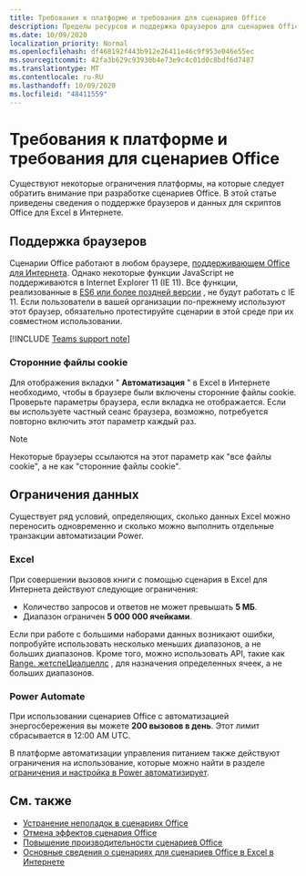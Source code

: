 ```yaml
---
title: Требования к платформе и требования для сценариев Office
description: Пределы ресурсов и поддержка браузеров для сценариев Office при использовании с Excel в Интернете
ms.date: 10/09/2020
localization_priority: Normal
ms.openlocfilehash: df468192f443b912e26411e46c9f953e046e55ec
ms.sourcegitcommit: 42fa3b629c93930b4e73e9c4c01d0c8bdf6d7487
ms.translationtype: MT
ms.contentlocale: ru-RU
ms.lasthandoff: 10/09/2020
ms.locfileid: "48411559"
---
```

# <a name="platform-limits-and-requirements-with-office-scripts"></a>Требования к платформе и требования для сценариев Office

Существуют некоторые ограничения платформы, на которые следует обратить внимание при разработке сценариев Office. В этой статье приведены сведения о поддержке браузеров и данных для скриптов Office для Excel в Интернете.

## <a name="browser-support"></a>Поддержка браузеров

Сценарии Office работают в любом браузере, [поддерживающем Office для Интернета](https://support.microsoft.com/office/ad1303e0-a318-47aa-b409-d3a5eb44e452). Однако некоторые функции JavaScript не поддерживаются в Internet Explorer 11 (IE 11). Все функции, реализованные в [ES6 или более поздней версии](https://www.w3schools.com/Js/js_es6.asp) , не будут работать с IE 11. Если пользователи в вашей организации по-прежнему используют этот браузер, обязательно протестируйте сценарии в этой среде при их совместном использовании.

[!INCLUDE [Teams support note](../includes/teams-support-note.md)]

### <a name="third-party-cookies"></a>Сторонние файлы cookie

Для отображения вкладки " **Автоматизация** " в Excel в Интернете необходимо, чтобы в браузере были включены сторонние файлы cookie. Проверьте параметры браузера, если вкладка не отображается. Если вы используете частный сеанс браузера, возможно, потребуется повторно включить этот параметр каждый раз.

> [!NOTE]
> Некоторые браузеры ссылаются на этот параметр как "все файлы cookie", а не как "сторонние файлы cookie".

## <a name="data-limits"></a>Ограничения данных

Существует ряд условий, определяющих, сколько данных Excel можно переносить одновременно и сколько можно выполнить отдельные транзакции автоматизации Power.

### <a name="excel"></a>Excel

При совершении вызовов книги с помощью сценария в Excel для Интернета действуют следующие ограничения:

- Количество запросов и ответов не может превышать **5 МБ**.
- Диапазон ограничен **5 000 000 ячейками**.

Если при работе с большими наборами данных возникают ошибки, попробуйте использовать несколько меньших диапазонов, а не больших диапазонов. Кроме того, можно использовать API, такие как [Range. жетспеЦиалцеллс](/javascript/api/office-scripts/excelscript/excelscript.range#getspecialcells-celltype--cellvaluetype-) , для назначения определенных ячеек, а не больших диапазонов.

### <a name="power-automate"></a>Power Automate

При использовании сценариев Office с автоматизацией энергосбережения вы можете **200 вызовов в день**. Этот лимит сбрасывается в 12:00 AM UTC.

В платформе автоматизации управления питанием также действуют ограничения на использование, которые можно найти в разделе [ограничения и настройка в Power автоматизирует](/power-automate/limits-and-config).

## <a name="see-also"></a>См. также

- [Устранение неполадок в сценариях Office](troubleshooting.md)
- [Отмена эффектов сценария Office](undo.md)
- [Повышение производительности сценариев Office](../develop/web-client-performance.md)
- [Основные сведения о сценариях для сценариев Office в Excel в Интернете](../develop/scripting-fundamentals.md)

